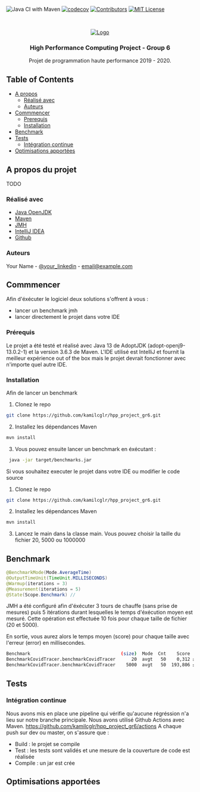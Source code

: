 ![Java CI with Maven](https://github.com/kamilcglr/hpp_project_gr6/workflows/Java%20CI%20with%20Maven/badge.svg)
[![codecov](https://codecov.io/gh/kamilcglr/hpp_project_gr6/branch/dev/graph/badge.svg?token=P4AQ072RCG)](https://codecov.io/gh/kamilcglr/hpp_project_gr6)
[![Contributors][contributors-shield]][contributors-url]
[![MIT License][license-shield]][license-url]

<!-- PROJECT LOGO -->
<br />
<p align="center">
  <a href="https://www.telecom-st-etienne.fr/">
    <img src="https://www.telecom-st-etienne.fr/wp-content/uploads/sites/3/2015/12/logo_tse_H_BL_web1-1.png" alt="Logo" >
  </a>

  <h3 align="center">High Performance Computing Project - Group 6</h3>

  <p align="center">
    Projet de programmation haute performance 2019 - 2020.
  </p>
</p>


<!-- TABLE OF CONTENTS -->
## Table of Contents

* [A propos](#a-propos-du-projet)
  * [Réalisé avec](#réalisé-avec)
  * [Auteurs](#auteurs)
* [Commmencer](#getting-started)
  * [Prerequis](#prerequisites)
  * [Installation](#installation)
* [Benchmark](#benchmark)
* [Tests](#tests)
  * [Intégration continue](#intégration-continue)
* [Optimisations apportées](#optimisations-apportées)

<!-- ABOUT THE PROJECT -->
## A propos du projet
TODO

### Réalisé avec
* [Java OpenJDK](https://openjdk.java.net/)
* [Maven](https://maven.apache.org/)
* [JMH](https://openjdk.java.net/projects/code-tools/jmh/)
* [IntelliJ IDEA](https://www.jetbrains.com/idea/)
* [Github](https://github.com/)

### Auteurs
Your Name - [@your_linkedin](https://linkedin.com/your_username) - email@example.com


<!-- GETTING STARTED -->
## Commmencer
Afin d'éxécuter le logiciel deux solutions s'offrent à vous :
- lancer un benchmark jmh
- lancer directement le projet dans votre IDE

### Prérequis
Le projet a été testé et réalisé avec Java 13 de AdoptJDK (adopt-openj9-13.0.2-1) et la version 3.6.3 de Maven.
L'IDE utilisé est IntelliJ et fournit la meilleur expérience out of the box mais le projet devrait fonctionner avec n'importe quel autre IDE.

### Installation
Afin de lancer un benchmark 
1. Clonez le repo
```sh
git clone https://github.com/kamilcglr/hpp_project_gr6.git
```
2. Installez les dépendances Maven
```sh
mvn install
```
3. Vous pouvez ensuite lancer un benchmark en éxécutant :
```sh
 java -jar target/benchmarks.jar 
 ```
 
Si vous souhaitez executer le projet dans votre IDE ou modifier le code source
1. Clonez le repo
```sh
git clone https://github.com/kamilcglr/hpp_project_gr6.git
```
2. Installez les dépendances Maven
```sh
mvn install
```
3. Lancez le main dans la classe main. Vous pouvez choisir la taille du fichier 20, 5000 ou 1000000

<!-- Benchmarks -->
## Benchmark
```java
@BenchmarkMode(Mode.AverageTime)
@OutputTimeUnit(TimeUnit.MILLISECONDS)
@Warmup(iterations = 3)
@Measurement(iterations = 5)
@State(Scope.Benchmark) //
```
JMH a été configuré afin d'éxécuter 3 tours de chauffe (sans prise de mesures) puis 5 itérations durant lesquelles le temps d'éxécution moyen est mesuré. Cette opération est effectuée 10 fois pour chaque taille de fichier (20 et 5000).

En sortie, vous aurez alors le temps moyen (score) pour chaque taille avec l'erreur (error) en millisecondes.
```sh
Benchmark                                  (size)  Mode  Cnt    Score   Error  Units
BenchmarkCovidTracer.benchmarkCovidTracer      20  avgt   50    0,312 ± 0,017  ms/op
BenchmarkCovidTracer.benchmarkCovidTracer    5000  avgt   50  193,806 ± 6,008  ms/op
```

<!-- Tests -->
## Tests

<!-- Intégration continue -->
### Intégration continue
Nous avons mis en place une pipeline qui vérifie qu'aucune régréssion n'a lieu sur notre branche principale. Nous avons utilisé Github Actions avec Maven. https://github.com/kamilcglr/hpp_project_gr6/actions
A chaque push sur dev ou master, on s'assure que :
- Build : le projet se compile 
- Test : les tests sont validés et une mesure de la couverture de code est réalisée
- Compile : un jar est crée

<!-- Optmisisations -->
## Optimisations apportées

<!-- MARKDOWN LINKS & IMAGES -->
<!-- https://www.markdownguide.org/basic-syntax/#reference-style-links -->
[contributors-shield]: https://img.shields.io/github/contributors/othneildrew/Best-README-Template.svg?style=flat-square
[contributors-url]: https://github.com/othneildrew/Best-README-Template/graphs/contributors
[license-shield]: https://img.shields.io/github/license/othneildrew/Best-README-Template.svg?style=flat-square
[license-url]: https://github.com/othneildrew/Best-README-Template/blob/master/LICENSE.txt
